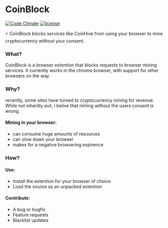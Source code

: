 # CoinBlock
[![Code Climate](https://codeclimate.com/github/codeclimate/codeclimate/badges/gpa.svg)](#)
[![license](https://img.shields.io/github/license/shmishtopher/CoinBlock.svg)](#)

:zap: CoinBlock blocks services like CoinHive from using your browser to mine cryptocurrency without your consent.

### What?
CoinBlock is a browser extention that blocks requests to browser mining services.  It currently works in the chrome browser, with support for other browsers on the way.

### Why?
recently, some sites have turned to cryptocurrency mining for revenue.  While not inheritly evil, I belive that mining without the users consent is wrong.
#### Mining in your browser:
+ can consume huge amounts of resources
+ can slow down your browser
+ makes for a negative browsering expirence

### How?
#### Use:
+ Install the extention for your browser of choice
+ Load the source as an unpacked extention
#### Contribute:
+ A bug or bugfix
+ Feature requests
+ Blacklist updates

